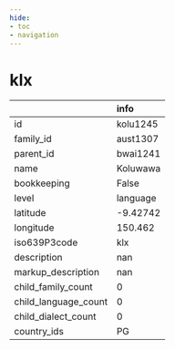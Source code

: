 ```yaml
---
hide:
- toc
- navigation
---
```

# klx
|                      | info     |
|:---------------------|:---------|
| id                   | kolu1245 |
| family_id            | aust1307 |
| parent_id            | bwai1241 |
| name                 | Koluwawa |
| bookkeeping          | False    |
| level                | language |
| latitude             | -9.42742 |
| longitude            | 150.462  |
| iso639P3code         | klx      |
| description          | nan      |
| markup_description   | nan      |
| child_family_count   | 0        |
| child_language_count | 0        |
| child_dialect_count  | 0        |
| country_ids          | PG       |